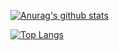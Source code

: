 [![Anurag's github stats](https://github-readme-stats.vercel.app/api?username=idghst)](https://github.com/anuraghazra/github-readme-stats)

[![Top Langs](https://github-readme-stats.vercel.app/api/top-langs/?username=idghst&hide=html,css,scss&layout=compact)](https://github.com/anuraghazra/github-readme-stats)

